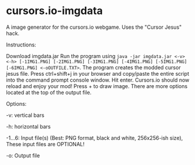 cursors.io-imgdata
==================

A image generator for the cursors.io webgame. Uses the "Cursor Jesus" hack.

Instructions:

Download imgdata.jar
Run the program using `java -jar imgdata.jar <-v> <-h> [-1IMG1.PNG] [-2IMG1.PNG] [-3IMG1.PNG] [-4IMG1.PNG] [-5IMG1.PNG] [-6IMG1.PNG] <-oOUTFILE.TXT>`.
The program creates the modded cursor jesus file.
Press ctrl+shift+j in your browser and copy/paste the entire script into the command prompt console window.
Hit enter.
Cursors.io should now reload and enjoy your mod!
Press + to draw image. There are more options located at the top of the output file.


Options:

-v: vertical bars

-h: horizontal bars

-1...6: Input file(s) (Best: PNG format, black and white, 256x256-ish size), These input files are OPTIONAL!

-o: Output file
